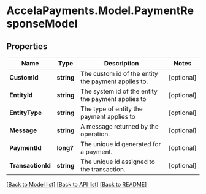 # AccelaPayments.Model.PaymentResponseModel
## Properties

Name | Type | Description | Notes
------------ | ------------- | ------------- | -------------
**CustomId** | **string** | The custom id of the entity the payment applies to. | [optional] 
**EntityId** | **string** | The system id of the entity the payment applies to | [optional] 
**EntityType** | **string** | The type of entity the payment applies to | [optional] 
**Message** | **string** | A message returned by the operation. | [optional] 
**PaymentId** | **long?** | The unique id generated for a payment. | [optional] 
**TransactionId** | **string** | The unique id assigned to the transaction. | [optional] 

[[Back to Model list]](../README.md#documentation-for-models) [[Back to API list]](../README.md#documentation-for-api-endpoints) [[Back to README]](../README.md)

